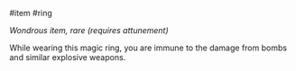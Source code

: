 #item #ring 

*Wondrous item, rare (requires attunement)*

While wearing this magic ring, you are immune to the damage from bombs and similar explosive weapons.
